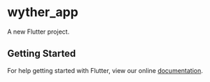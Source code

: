 # wyther_app

A new Flutter project.

## Getting Started

For help getting started with Flutter, view our online
[documentation](https://flutter.io/).
